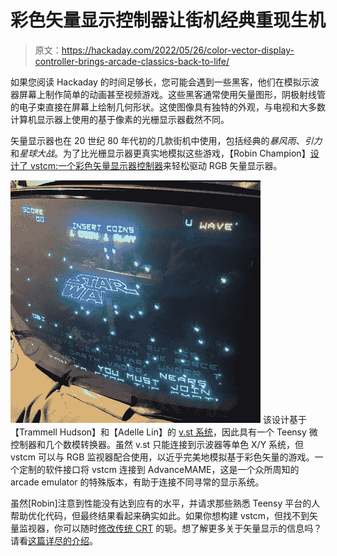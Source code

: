 # 彩色矢量显示控制器让街机经典重现生机

> 原文：<https://hackaday.com/2022/05/26/color-vector-display-controller-brings-arcade-classics-back-to-life/>

如果您阅读 Hackaday 的时间足够长，您可能会遇到一些黑客，他们在模拟示波器屏幕上制作简单的动画甚至视频游戏。这些黑客通常使用矢量图形，阴极射线管的电子束直接在屏幕上绘制几何形状。这使图像具有独特的外观，与电视和大多数计算机显示器上使用的基于像素的光栅显示器截然不同。

矢量显示器也在 20 世纪 80 年代初的几款街机中使用，包括经典的*暴风雨*、*引力*和*星球大战*。为了比光栅显示器更真实地模拟这些游戏，【Robin Champion】[设计了 vstcm:一个彩色矢量显示器控制器](https://github.com/english1234/vstcm)来轻松驱动 RGB 矢量显示器。

[![Star Wars (1983) displayed on CRT monitor](img/ef016dabc8ceead588545fc62819d1c7.png)](https://hackaday.com/wp-content/uploads/2022/05/VSTCM-playing-Star-Wars.jpg) 该设计基于【Trammell Hudson】和【Adelle Lin】的 [v.st 系统](https://hackaday.com/2015/12/29/32c3-vector-video-games/)，因此具有一个 Teensy 微控制器和几个数模转换器。虽然 v.st 只能连接到示波器等单色 X/Y 系统，但 vstcm 可以与 RGB 监视器配合使用，以近乎完美地模拟基于彩色矢量的游戏。一个定制的软件接口将 vstcm 连接到 AdvanceMAME，这是一个众所周知的 arcade emulator 的特殊版本，有助于连接不同寻常的显示系统。

虽然[Robin]注意到性能没有达到应有的水平，并请求那些熟悉 Teensy 平台的人帮助优化代码，但最终结果看起来确实如此。如果你想构建 vstcm，但找不到矢量监视器，你可以随时[修改传统 CRT](https://hackaday.com/2014/09/18/building-a-vector-monitor-controller/) 的轭。想了解更多关于矢量显示的信息吗？请看[这篇详尽的介绍](https://hackaday.com/2012/12/05/vector-thingy/)。
